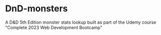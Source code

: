 # DnD-monsters
A D&amp;D 5th Edition monster stats lookup built as part of the Udemy course "Complete 2023 Web Development Bootcamp"
